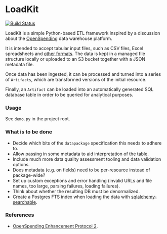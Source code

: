 # LoadKit

[![Build Status](https://travis-ci.org/pudo/loadkit.png?branch=master)](https://travis-ci.org/pudo/loadkit)

LoadKit is a simple Python-based ETL framework inspired by a discussion about the [OpenSpending](http://openspending.org) data warehouse platform.

It is intended to accept tabular input files, such as CSV files, Excel spreadsheets and [other formats](https://messytables.readthedocs.org/). The data is kept in a managed file structure locally or uploaded to an S3 bucket together with a JSON metadata file.

Once data has been ingested, it can be processed and turned into a series of ``Artifacts``, which are transformed versions of the initial resource.

Finally, an ``Artifact`` can be loaded into an automatically generated SQL database table in order to be queried for analytical purposes.

### Usage

See ``demo.py`` in the project root.

### What is to be done

* Decide which bits of the ``datapackage`` specification this needs to adhere to.
* Allow passing in some metadata to aid interpretation of the table.
* Include much more data quality assessment tooling and data validation options.
* Does metadata (e.g. on fields) need to be per-resource instead of package-wide?
* Set up custom exceptions and error handling (invalid URLs and file names, too large, parsing failures, loading failures).
* Think about whether the resulting DB must be denormalized. 
* Create a Postgres FTS index when loading the data with [sqlalchemy-searchable](https://github.com/kvesteri/sqlalchemy-searchable/).

### References

* [OpenSpending Enhancement Protocol 2](https://github.com/openspending/osep/blob/gh-pages/02-data-storage-and-data-pipeline.md).

